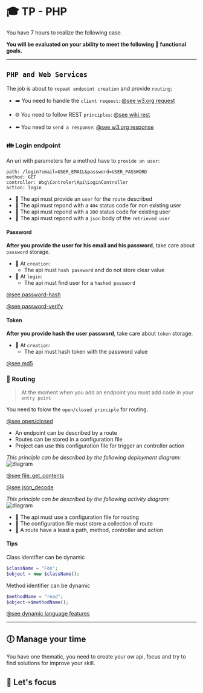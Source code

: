 # 🎓  TP - PHP

You have 7 hours to realize the following case.

**You will be evaluated on your ability to meet the following 📝 functional goals.**

___

## `PHP and Web Services`

The job is about to `repeat endpoint creation` and provide `routing`:

* ➡️ You need to handle the `client request`: [@see w3.org request](https://www.w3.org/Protocols/rfc2616/rfc2616-sec5.html)

* 🌐 You need to follow REST `principles`: [@see wiki rest](https://fr.wikipedia.org/wiki/Representational_state_transfer#Appliqu%C3%A9_aux_services_web)

* ⬅️ You need to `send a response`: [@see w3.org response](https://www.w3.org/Protocols/rfc2616/rfc2616-sec6.html)


### 👪 Login endpoint
An uri with parameters for a method have to `provide an user`:

```
path: /login?email=USER_EMAIL&password=USER_PASSWORD
method: GET
controller: Wog\Controler\Api\LoginController
action: login
```

* 📝 The api must provide an `user` for the `route` described
* 📝 The api must repond with a `404` status code for non existing user
* 📝 The api must repond with a `200` status code for existing user
* 📝 The api must repond with a `json` body of the `retrieved user`


#### Password

**After you provide the user for his email and his password**, take care about `password` storage.

* 📝 At `creation`:
    * The api must `hash password` and do not store clear value
* 📝 At `login`:
    * The api must find user for a `hashed password`


[@see password-hash](https://www.php.net/manual/fr/function.password-hash.php)

[@see password-verify](https://www.php.net/manual/fr/function.password-verify.php)

#### Token

**After you provide hash the user password**, take care about `token` storage.

* 📝 At `creation`:
    * The api must hash token with the password value

[@see md5](https://www.php.net/manual/fr/function.md5.php)


### 🚦 Routing


> At the moment when you add an endpoint you must add code in your `entry point` 

You need to folow the `open/closed principle` for routing.

[@see open/closed](https://en.wikipedia.org/wiki/Open%E2%80%93closed_principle)

* An endpoint can be described by a route
* Routes can be stored in a configuration file
* Project can use this configuration file for trigger an controller action

*This principle can be described by the following deployment diagram:*
![diagram](https://raw.githubusercontent.com/seeren/worlds-of-game-api/master/resources/tp-s2/deployment.png)


[@see file_get_contents](https://www.php.net/manual/fr/function.file-get-contents.php)

[@see json_decode](https://www.php.net/manual/fr/function.json-decode.php)

*This principle can be described by the following activity diagram:*
![diagram](https://raw.githubusercontent.com/seeren/worlds-of-game-api/master/resources/tp-s2/activity.png)

* 📝 The api must use a configuration file for routing
* 📝 The configuration file must store a collection of route
* 📝 A route have a least a path, method, controller and action

#### Tips

Class identifier can be dynamic
```php
$className = "Foo";
$object = new $className();
```
Method identifier can be dynamic
```php
$methodName = "read";
$object->$methodName();
```
[@see dynamic language features](https://www.php.net/manual/fr/language.namespaces.dynamic.php)
___
## 🕕 Manage your time

You have one thematic, you need to create your ow api, focus and try to find solutions for improve your skill.

## 🎯 Let's focus
